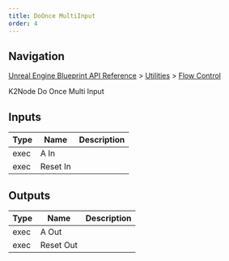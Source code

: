 ```yaml
---
title: DoOnce MultiInput
order: 4
---
```

## Navigation

[Unreal Engine Blueprint API Reference](https://dev.epicgames.com/documentation/en-us/unreal-engine/BlueprintAPI) > [Utilities](https://dev.epicgames.com/documentation/en-us/unreal-engine/BlueprintAPI/Utilities) > [Flow Control](https://dev.epicgames.com/documentation/en-us/unreal-engine/BlueprintAPI/Utilities/FlowControl)

K2Node Do Once Multi Input

## Inputs

| Type | Name | Description |
| --- | --- | --- |
| exec | A In |  |
| exec | Reset In |  |

## Outputs

| Type | Name | Description |
| --- | --- | --- |
| exec | A Out |  |
| exec | Reset Out |  |
